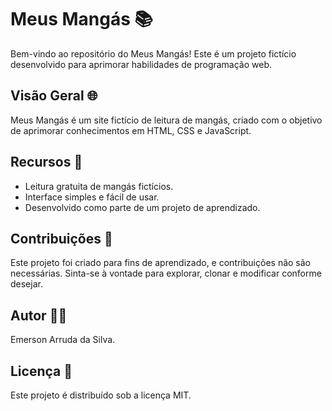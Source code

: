 # Meus Mangás 📚

Bem-vindo ao repositório do Meus Mangás! Este é um projeto fictício desenvolvido para aprimorar habilidades de programação web.

## Visão Geral 🌐

Meus Mangás é um site fictício de leitura de mangás, criado com o objetivo de aprimorar conhecimentos em HTML, CSS e JavaScript.

## Recursos 🎉
- Leitura gratuita de mangás fictícios.
- Interface simples e fácil de usar.
- Desenvolvido como parte de um projeto de aprendizado.

## Contribuições 🤝
Este projeto foi criado para fins de aprendizado, e contribuições não são necessárias. Sinta-se à vontade para explorar, clonar e modificar conforme desejar.

## Autor 🧑‍💻
Emerson Arruda da Silva. 

## Licença 📜
Este projeto é distribuído sob a licença MIT.

